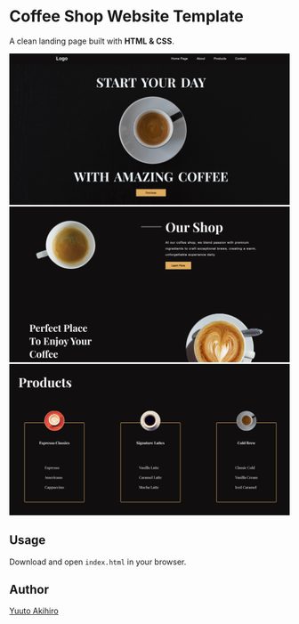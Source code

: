 # Coffee Shop Website Template

A clean landing page built with **HTML & CSS**.

![Preview](./preview/preview-image.png)
![Preview](./preview/preview-image1.png)
![Preview](./preview/preview-image2.png)

## Usage

Download and open `index.html` in your browser.

## Author

[Yuuto Akihiro](https://github.com/yuutoa)
